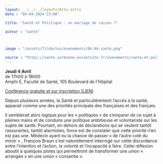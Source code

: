 ```yaml
---
layout: ../../../layouts/Actu.astro
date : "04-04-2024 23:00"

title: "Santé et Politique : un mariage de raison ?"

auteur : "sante"



image : "/assets/fildactus/evenements/04-04-sante.png"

source : "https://sante.sorbonne-universite.fr/evenements/sante-et-politique-un-mariage-de-raison"
---
```


__Jeudi 4 Avril__  
de 17h00 à 18h00  
Amphi E, Faculté de Santé, 105 Boulevard de l'Hôpital

[Conférence gratuite et sur inscription (LIEN)](https://my.weezevent.com/conference-politique-et-sante)

Depuis plusieurs années, la Santé et particulièrement l’accès à la santé, apparait comme une des priorités principale des françaises et des français.

Il semblerait alors logique pour les « politiques » de s’emparer de ce sujet à pleines mains et de conduire une politique ambitieuse et volontariste sur les sujets de santé. Pourtant, en dehors de déclarations qui se veulent tantôt rassurantes, tantôt alarmistes, force est de constater que cette priorité n’en est pas une. Médecin ayant eu la chance de passer « de l’autre coté du miroir » , François Braun s'est naturellement interrogé sur cette discordance entre l’intention et l’action, la volonté et l’incapacité à faire. Cette réflexion aboutit à quelques pistes qui permettront de transformer une union « arrangée » en une union « consentie ».